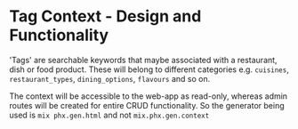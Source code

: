 # Tag Context - Design and Functionality

'Tags' are searchable keywords that maybe associated with a restaurant, dish or food product. These will belong to different categories e.g. `cuisines`, `restaurant_types`, `dining_options`, `flavours` and so on.

The context will be accessible to the web-app as read-only, whereas admin routes will be created for entire CRUD functionality. So the generator being used is `mix phx.gen.html` and not `mix.phx.gen.context`
